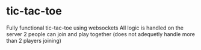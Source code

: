 # tic-tac-toe
Fully functional tic-tac-toe using websockets
All logic is handled on the server
2 people can join and play together (does not adequetly handle more than 2 players joining) 
